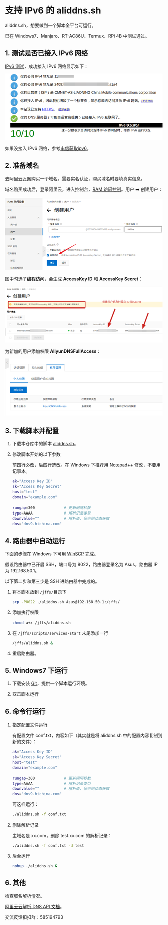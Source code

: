 # 支持 IPv6 的 aliddns.sh

aliddns.sh，想要做到一个脚本全平台可运行。

已在 Windows7、Manjaro、RT-AC86U、Termux、RPi 4B 中测试通过。

## 1. 测试是否已接入 IPv6 网络

[IPv6 测试](http://www.test-ipv6.com/)，成功接入 IPv6 网络显示如下：

![test-ipv6](./images/test-ipv6.png)

如果没接入 IPv6 网络，参考[电信获取ipv6](https://m.ithome.com/html/405571.htm)。

## 2. 准备域名

去阿里云[万网](https://wanwang.aliyun.com/)购买一个域名。需要实名认证，购买域名时要填真实信息。

域名购买成功后，登录阿里云，进入控制台，[RAM 访问控制](https://ram.console.aliyun.com/overview)。用户 ➡️ 创建用户：

![createuser](./images/createuser.png)

图中勾选了**编程访问**，会生成 **AccessKey ID** 和 **AccessKey Secret**：

![idsecret](./images/idsecret.png)

为新加的用户添加权限 **AliyunDNSFullAccess**：

![dnsfullaccess](./images/dnsfullaccess.png)

## 3. 下载脚本并配置

1. 下载本仓库中的脚本 [aliddns.sh](https://gitee.com/tyasky/aliddns6/releases)。

2. 修改脚本开始的以下参数

    前四行必改，后四行选改。在 Windows 下推荐用 [Notepad++](https://notepad-plus-plus.org/downloads/)  修改，不要用记事本。

    ```bash
    ak="Access Key ID"
    sk="Access Key Secret"
    host="test"
    domain="example.com"
    
    rungap=300             # 更新间隔秒数
    type=AAAA              # 解析记录类型
    downvalue=""           # 解析值，留空则动态获取
    dns="dns9.hichina.com"
    ```

## 4. 路由器中自动运行

下面的步骤在 Windows 下可用 [WinSCP](https://winscp.net/) 完成。

假设路由器中已开启 SSH，端口号为 8022，路由器登录名为 Asus，路由器 IP 为 192.168.50.1。

以下第二步和第三步是 SSH 进路由器中完成的。

1. 将本脚本放到 `/jffs/`目录下

    ```bash
    scp -P8022 ./aliddns.sh Asus@192.168.50.1:/jffs/
    ```

2. 添加执行权限

    ```bash
    chmod a+x /jffs/aliddns.sh
    ```

3. 在 `/jffs/scripts/services-start` 末尾添加一行

    ```bash
    /jffs/aliddns.sh &
    ```

4. 重启路由器。

## 5. Windows7 下运行

1. 下载安装 [Git](https://git-scm.com/download/win)，提供一个脚本运行环境。

2. 双击脚本运行

## 6. 命令行运行

1. 指定配置文件运行

    有配置文件 conf.txt，内容如下（其实就是将 aliddns.sh 中的配置内容复制到新的文件）：

    ```bash
    ak="Access Key ID"
    sk="Access Key Secret"
    host="test"
    domain="example.com"

    rungap=300             # 更新间隔秒数
    type=AAAA              # 解析记录类型
    downvalue=""           # 解析值，留空则动态获取
    dns="dns9.hichina.com"
    ```

    可这样运行：

    ```bash
    ./aliddns.sh -f conf.txt
    ```

2. 删除解析记录

    主域名是 xx.com，删除 test.xx.com 的解析记录：

    ```bash
    ./aliddns.sh -f conf.txt -d test
    ```

3. 后台运行

    ```bash
    nohup ./aliddns.sh &
    ```

## 6. 其他

[检查域名解析情况](https://zijian.aliyun.com/)。

[阿里云云解析 DNS API 文档](https://help.aliyun.com/document_detail/29740.html)。

交流反馈扣扣群：585194793
